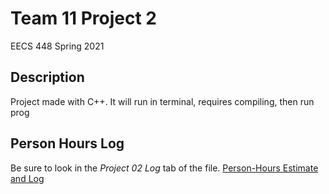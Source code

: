 # Team 11 Project 2

EECS 448 Spring 2021

## Description

Project made with C++. It will run in terminal, requires compiling, then run prog

## Person Hours Log

Be sure to look in the *Project 02 Log* tab of the file.
[Person-Hours Estimate and Log](https://docs.google.com/spreadsheets/d/1t7uCkne9O2OVWZMFE1MwESn9uMA4EEfdqJAJvanNAyU/edit?usp=sharing)